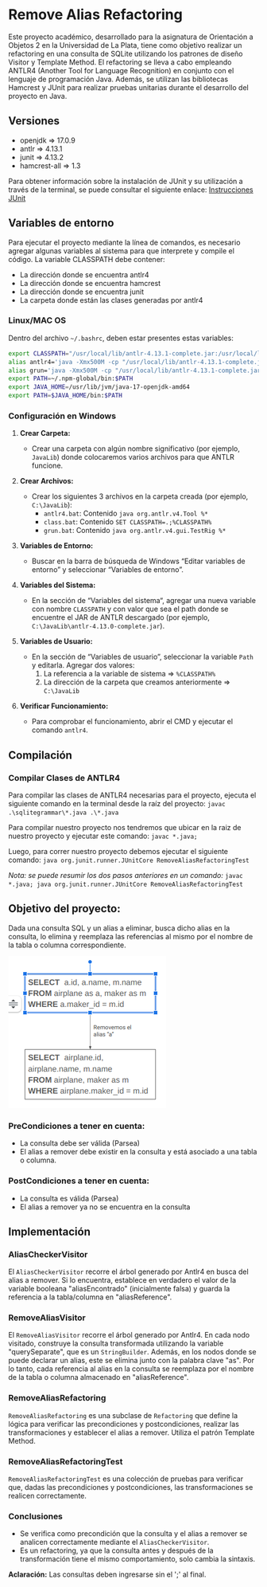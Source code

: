 # Remove Alias Refactoring

Este proyecto académico, desarrollado para la asignatura de Orientación a Objetos 2 en la Universidad de La Plata, tiene como objetivo realizar un refactoring en una consulta de SQLite utilizando los patrones de diseño Visitor y Template Method. El refactoring se lleva a cabo empleando ANTLR4 (Another Tool for Language Recognition) en conjunto con el lenguaje de programación Java. Además, se utilizan las bibliotecas Hamcrest y JUnit para realizar pruebas unitarias durante el desarrollo del proyecto en Java.

## Versiones

- openjdk => 17.0.9
- antlr => 4.13.1
- junit => 4.13.2
- hamcrest-all => 1.3

Para obtener información sobre la instalación de JUnit y su utilización a través de la terminal, se puede consultar el siguiente enlace: [Instrucciones JUnit](https://hikmetcakir.medium.com/how-to-run-test-classes-in-command-line-2322da70195f)

## Variables de entorno

Para ejecutar el proyecto mediante la línea de comandos, es necesario agregar algunas variables al sistema para que interprete y compile el código. La variable CLASSPATH debe contener:

- La dirección donde se encuentra antlr4
- La dirección donde se encuentra hamcrest
- La dirección donde se encuentra junit
- La carpeta donde están las clases generadas por antlr4

### Linux/MAC OS

Dentro del archivo `~/.bashrc`, deben estar presentes estas variables:

```bash
export CLASSPATH="/usr/local/lib/antlr-4.13.1-complete.jar:/usr/local/lib/junit"
alias antlr4='java -Xmx500M -cp "/usr/local/lib/antlr-4.13.1-complete.jar:$CLASSPATH"'
alias grun='java -Xmx500M -cp "/usr/local/lib/antlr-4.13.1-complete.jar:$CLASSPATH"'
export PATH=~/.npm-global/bin:$PATH
export JAVA_HOME=/usr/lib/jvm/java-17-openjdk-amd64
export PATH=$JAVA_HOME/bin:$PATH
```


### Configuración en Windows

1. **Crear Carpeta:**
   - Crear una carpeta con algún nombre significativo (por ejemplo, `JavaLib`) donde colocaremos varios archivos para que ANTLR funcione.

2. **Crear Archivos:**
   - Crear los siguientes 3 archivos en la carpeta creada (por ejemplo, `C:\JavaLib`):
      - `antlr4.bat`: Contenido `java org.antlr.v4.Tool %*`
      - `class.bat`: Contenido `SET CLASSPATH=.;%CLASSPATH%`
      - `grun.bat`: Contenido `java org.antlr.v4.gui.TestRig %*`

3. **Variables de Entorno:**
   - Buscar en la barra de búsqueda de Windows “Editar variables de entorno” y seleccionar “Variables de entorno”.

4. **Variables del Sistema:**
   - En la sección de “Variables del sistema“, agregar una nueva variable con nombre `CLASSPATH` y con valor que sea el path donde se encuentre el JAR de ANTLR descargado (por ejemplo, `C:\JavaLib\antlr-4.13.0-complete.jar`).

5. **Variables de Usuario:**
   - En la sección de “Variables de usuario”, seleccionar la variable `Path` y editarla. Agregar dos valores:
      1. La referencia a la variable de sistema => `%CLASSPATH%`
      2. La dirección de la carpeta que creamos anteriormente => `C:\JavaLib`

6. **Verificar Funcionamiento:**
   - Para comprobar el funcionamiento, abrir el CMD y ejecutar el comando `antlr4`.


## Compilación

### Compilar Clases de ANTLR4
Para compilar las clases de ANTLR4 necesarias para el proyecto, ejecuta el siguiente comando en la terminal desde la raíz del proyecto:
`javac .\sqlitegrammar\*.java .\*.java`

Para compilar nuestro proyecto nos tendremos que ubicar en la raiz de nuestro proyecto y ejecutar este comando:
`javac *.java;`

Luego, para correr nuestro proyecto debemos ejecutar el siguiente comando:
`java org.junit.runner.JUnitCore RemoveAliasRefactoringTest`

*Nota: se puede resumir los dos pasos anteriores  en un comando:*
`javac *.java; java org.junit.runner.JUnitCore RemoveAliasRefactoringTest`


## Objetivo del proyecto:

Dada una consulta SQL y un alias a eliminar, busca dicho alias en la consulta, lo elimina y reemplaza las referencias al mismo por el nombre de la tabla o columna correspondiente.

![Ejemplo](./imagenes/image.png)

### PreCondiciones a tener en cuenta:

- La consulta debe ser válida (Parsea)
- El alias a remover debe existir en la consulta y está asociado a una tabla o columna.

### PostCondiciones a tener en cuenta:

- La consulta es válida (Parsea)
- El alias a remover ya no se encuentra en la consulta

## Implementación

### AliasCheckerVisitor
El `AliasCheckerVisitor` recorre el árbol generado por Antlr4 en busca del alias a remover. Si lo encuentra, establece en verdadero el valor de la variable booleana "aliasEncontrado" (inicialmente falsa) y guarda la referencia a la tabla/columna en "aliasReference".

### RemoveAliasVisitor
El `RemoveAliasVisitor` recorre el árbol generado por Antlr4. En cada nodo visitado, construye la consulta transformada utilizando la variable "querySeparate", que es un `StringBuilder`. Además, en los nodos donde se puede declarar un alias, este se elimina junto con la palabra clave "as". Por lo tanto, cada referencia al alias en la consulta se reemplaza por el nombre de la tabla o columna almacenado en "aliasReference".

### RemoveAliasRefactoring
`RemoveAliasRefactoring` es una subclase de `Refactoring` que define la lógica para verificar las precondiciones y postcondiciones, realizar las transformaciones y establecer el alias a remover. Utiliza el patrón Template Method.

### RemoveAliasRefactoringTest
`RemoveAliasRefactoringTest` es una colección de pruebas para verificar que, dadas las precondiciones y postcondiciones, las transformaciones se realicen correctamente.

### Conclusiones
- Se verifica como precondición que la consulta y el alias a remover se analicen correctamente mediante el `AliasCheckerVisitor`.
- Es un refactoring, ya que la consulta antes y después de la transformación tiene el mismo comportamiento, solo cambia la sintaxis.

**Aclaración:** Las consultas deben ingresarse sin el ';' al final.



